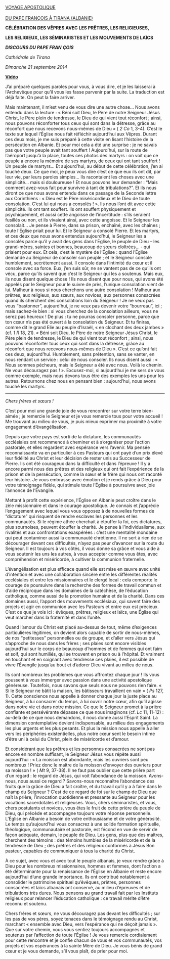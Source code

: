 [VOYAGE APOSTOLIQUE \
\
DU PAPE FRANÇOIS À TIRANA (ALBANIE)](/content/francesco/fr/travels/2014/outside/documents/papa-francesco-albania.html)

**CÉLÉBRATION DES VÊPRES AVEC LES PRÊTRES, LES RELIGIEUSES,**

**LES RELIGIEUX, LES SÉMINARISTES ET LES MOUVEMENTS DE LAÏCS**

***DISCOURS DU PAPE FRAN** **ÇOIS***

*Cathédrale de Tirana*

*Dimanche 21 septembre 2014*

**[Vidéo](http://player.rv.va/vaticanplayer.asp?language=it&tic=VA_GRBC7HGP)**

J’ai préparé quelques paroles pour vous, à vous dire, et je les laisserai à l’Archevêque pour qu’il vous les fasse parvenir par la suite. La traduction est déjà faite. On peut la faire arriver.

Mais maintenant, il m’est venu de vous dire une autre chose… Nous avons entendu dans la lecture : « Béni soit Dieu, le Père de notre Seigneur Jésus Christ, le Père plein de tendresse, le Dieu de qui vient tout réconfort ; ainsi, nous pouvons réconforter tous ceux qui sont dans la détresse, grâce au réconfort que nous recevons nous-mêmes de Dieu » ( *2 Co* 1, 3-4). C’est le texte sur lequel l’Église nous fait réfléchir aujourd’hui aux Vêpres. Durant ces deux mois, je me suis préparé à cette visite en lisant l’histoire de la persécution en Albanie. Et pour moi cela a été une surprise : je ne savais pas que votre peuple avait tant souffert ! Aujourd’hui, sur la route de l’aéroport jusqu’à la place, toutes ces photos des martyrs : on voit que ce peuple a encore la mémoire de ses martyrs, de ceux qui ont tant souffert ! Un peuple de martyrs… Et aujourd’hui, au début de cette célébration, j’en ai touché deux. Ce que moi, je peux vous dire c’est ce que eux ils ont dit, par leur vie, par leurs paroles simples… Ils racontaient les choses avec une simplicité… mais si douloureuse ! Et nous pouvons leur demander : “Mais comment avez-vous fait pour survivre à tant de tribulations?”. Et ils nous diront ce que nous avons entendu dans ce passage de la Seconde lettre aux Corinthiens : « Dieu est le Père miséricordieux et le Dieu de toute consolation. C’est lui qui nous a consolés ! ». Ils nous l’ont dit avec cette simplicité. Ils ont tant souffert. Ils ont souffert physiquement et psychiquement, et aussi cette angoisse de l’incertitude : s’ils seraient fusillés ou non, et ils vivaient ainsi, avec cette angoisse. Et le Seigneur les consolait… Je pense à Pierre, dans sa prison, enchaîné, avec les chaînes ; toute l’Église priait pour lui. Et le Seigneur a consolé Pierre. Et les martyrs, et ces deux que nous avons entendus aujourd’hui, le Seigneur les a consolés parce qu’il y avait des gens dans l’Église, le peuple de Dieu – les grand-mères, saintes et bonnes, beaucoup de sœurs cloîtrées… ‑ qui priaient pour eux. Et cela, c’est le mystère de l’Église : quand l’Église demande au Seigneur de consoler son peuple ; et le Seigneur console humblement, secrètement aussi. Il console dans l’intimité du cœur et il console avec sa force. Eux, j’en suis sûr, ne se vantent pas de ce qu’ils ont vécu, parce qu’ils savent que c’est le Seigneur qui les a soutenus. Mais eux, ils nous disent quelque chose ! Ils nous disent que pour nous, qui avons été appelés par le Seigneur pour le suivre de près, l’unique consolation vient de lui. Malheur à nous si nous cherchons une autre consolation ! Malheur aux prêtres, aux religieux, aux sœurs, aux novices, aux personnes consacrées quand ils cherchent des consolations loin du Seigneur ! Je ne veux pas vous “bastonner”, aujourd’hui, je ne veux pas devenir votre “bourreau”, ici ; mais sachez-le bien : si vous cherchez de la consolation ailleurs, vous ne serez pas heureux ! De plus : tu ne pourras consoler personne, parce que ton cœur n’a pas été ouvert à la consolation du Seigneur. Et tu finiras, comme dit le grand Elie au peuple d’Israël, « en clochant des deux jambes » (cf. *1 R* 18, 21). « Béni soit Dieu, le Père de notre Seigneur Jésus Christ, le Père plein de tendresse, le Dieu de qui vient tout réconfort ; ainsi, nous pouvons réconforter tous ceux qui sont dans la détresse, grâce au réconfort que nous recevons nous-mêmes de Dieu ». C’est ce qu’ont fait ces deux, aujourd’hui. Humblement, sans prétention, sans se vanter, en nous rendant un service : celui de nous consoler. Ils nous disent aussi : « Nous sommes pécheurs, mais le Seigneur a été avec nous. Voilà le chemin. Ne vous découragez pas ! ». Excusez-moi, si aujourd’hui je me sers de vous comme exemple, mais nous devons tous être des exemples les uns pour les autres. Retournons chez nous en pensant bien : aujourd’hui, nous avons touché les martyrs.

* * *

*Chers frères et sœurs !*

C’est pour moi une grande joie de vous rencontrer sur votre terre bien-aimée ; je remercie le Seigneur et je vous remercie tous pour votre accueil ! Me trouvant au milieu de vous, je puis mieux exprimer ma proximité à votre engagement d’évangélisation.

Depuis que votre pays est sorti de la dictature, les communautés ecclésiales ont recommencé à cheminer et à s’organiser pour l’action pastorale, et elles regardent avec espérance vers l’avenir. Ma pensée reconnaissante va en particulier à ces Pasteurs qui ont payé d’un prix élevé leur fidélité au Christ et leur décision de rester unis au Successeur de Pierre. Ils ont été courageux dans la difficulté et dans l’épreuve ! Il y a encore parmi nous des prêtres et des religieux qui ont fait l’expérience de la prison et de la persécution, comme la sœur et le frère qui nous ont raconté leur histoire. Je vous embrasse avec émotion et je rends grâce à Dieu pour votre témoignage fidèle, qui stimule toute l’Église à poursuivre avec joie l’annonce de l’Évangile.

Mettant à profit cette expérience, l’Église en Albanie peut croître dans le zèle missionnaire et dans le courage apostolique. Je connais et j’apprécie l’engagement avec lequel vous vous opposez à de nouvelles formes de “dictature” qui risquent de rendre esclaves les personnes et les communautés. Si le régime athée cherchait à étouffer la foi, ces dictatures, plus sournoises, peuvent étouffer la charité. Je pense à l’individualisme, aux rivalités et aux confrontations exaspérées : c’est une mentalité mondaine qui peut contaminer aussi la communauté chrétienne. Il ne sert à rien de se décourager devant ces difficultés, n’ayez pas peur d’avancer sur la route du Seigneur. Il est toujours à vos côtés, il vous donne sa grâce et vous aide à vous soutenir les uns les autres, à vous accepter comme vous êtes, avec compréhension et miséricorde, à cultiver la communion fraternelle.

L’évangélisation est plus efficace quand elle est mise en œuvre avec unité d’intention et avec une collaboration sincère entre les différentes réalités ecclésiales et entre les missionnaires et le clergé local : cela comporte le courage de poursuivre dans la recherche des formes de travail commun et d’aide réciproque dans les domaines de la catéchèse, de l’éducation catholique, comme aussi de la promotion humaine et de la charité. Dans ces domaines aussi, l’apport des mouvements ecclésiaux, qui savent faire des projets et agir en communion avec les Pasteurs et entre eux est précieux. C’est ce que je vois ici : évêques, prêtres, religieux et laïcs, une Église qui veut marcher dans la fraternité et dans l’unité.

Quand l’amour du Christ est placé au-dessus de tout, même d’exigences particulières légitimes, on devient alors capable de sortir de nous-mêmes, de nos “petitesses” personnelles ou de groupe, et d’aller vers Jésus qui s’approche de nous dans les frères ; ses plaies sont encore visibles aujourd’hui sur le corps de beaucoup d’hommes et de femmes qui ont faim et soif, qui sont humiliés, qui se trouvent en prison ou à l’hôpital. Et vraiment en touchant et en soignant avec tendresse ces plaies, il est possible de vivre l’Évangile jusqu’au bout et d’adorer Dieu vivant au milieu de nous.

Ils sont nombreux les problèmes que vous affrontez chaque jour ! Ils vous poussent à vous immerger avec passion dans une activité apostolique généreuse. Toutefois, nous savons que seuls nous ne pouvons rien faire. « Si le Seigneur ne bâtit la maison, les bâtisseurs travaillent en vain » ( *Ps* 127, 1). Cette conscience nous appelle à donner chaque jour la juste place au Seigneur, à lui consacrer du temps, à lui ouvrir notre cœur, afin qu’il agisse dans notre vie et dans notre mission. Ce que le Seigneur promet à la prière confiante et persévérante dépasse ce que nous imaginons (cf. *Lc* 11, 11-12) : au-delà de ce que nous demandons, il nous donne aussi l’Esprit Saint. La dimension contemplative devient indispensable, au milieu des engagements les plus urgents et les plus pesants. Et plus la mission nous appelle à aller vers les périphéries existentielles, plus notre cœur sent le besoin intime d’être uni à celui du Christ, plein de miséricorde et d’amour.

Et considérant que les prêtres et les personnes consacrées ne sont pas encore en nombre suffisant, le Seigneur Jésus vous répète aussi aujourd’hui : « La moisson est abondante, mais les ouvriers sont peu nombreux ! Priez donc le maître de la moisson d’envoyer des ouvriers pour sa moisson ! » ( *Mt* 9, 37-38). Il ne faut pas oublier que cette prière part d’un regard : le regard de Jésus, qui voit l’abondance de la moisson. Avons-nous, nous aussi ce regard ? Savons-nous reconnaître l’abondance des fruits que la grâce de Dieu a fait croître, et du travail qu’il y a à faire dans le champ du Seigneur ? C’est de ce regard de foi sur le champ de Dieu que naît la prière, l’invocation quotidienne et pressante au Seigneur pour les vocations sacerdotales et religieuses. Vous, chers séminaristes, et vous, chers postulants et novices, vous êtes le fruit de cette prière du peuple de Dieu, qui précède et accompagne toujours votre réponse personnelle. L’Église en Albanie a besoin de votre enthousiasme et de votre générosité. Le temps qu’aujourd’hui vous consacrez à une solide formation spirituelle, théologique, communautaire et pastorale, est fécond en vue de servir de façon adéquate, demain, le peuple de Dieu. Les gens, plus que des maîtres, cherchent des témoins : des témoins humbles de la miséricorde et de la tendresse de Dieu ; des prêtres et des religieux conformés à Jésus Bon pasteur, capables de communiquer à tous la charité du Christ.

À ce sujet, avec vous et avec tout le peuple albanais, je veux rendre grâce à Dieu pour les nombreux missionnaires, hommes et femmes, dont l’action a été déterminante pour la renaissance de l’Église en Albanie et reste encore aujourd’hui d’une grande importance. Ils ont contribué notablement à consolider le patrimoine spirituel qu’évêques, prêtres, personnes consacrées et laïcs albanais ont conservé, au milieu d’épreuves et de tribulations très dures. Nous pensons au grand travail fait par les Instituts religieux pour relancer l’éducation catholique : ce travail mérite d’être reconnu et soutenu.

Chers frères et sœurs, ne vous découragez pas devant les difficultés ; sur les pas de vos pères, soyez tenaces dans le témoignage rendu au Christ, marchant « ensemble avec Dieu, vers l’espérance qui ne déçoit jamais ». Que sur votre chemin, vous vous sentiez toujours accompagnés et soutenus par l’affection de toute l’Église ! Je vous remercie cordialement pour cette rencontre et je confie chacun de vous et vos communautés, vos projets et vos espérances à la sainte Mère de Dieu. Je vous bénis de grand cœur et je vous demande, s’il vous plaît, de prier pour moi.
